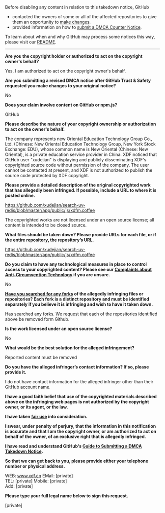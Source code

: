 Before disabling any content in relation to this takedown notice, GitHub
- contacted the owners of some or all of the affected repositories to give them an opportunity to [make changes](https://docs.github.com/en/github/site-policy/dmca-takedown-policy#a-how-does-this-actually-work).
- provided information on how to [submit a DMCA Counter Notice](https://docs.github.com/en/articles/guide-to-submitting-a-dmca-counter-notice).

To learn about when and why GitHub may process some notices this way, please visit our [README](https://github.com/github/dmca/blob/master/README.md#anatomy-of-a-takedown-notice).

---

**Are you the copyright holder or authorized to act on the copyright owner's behalf?**

Yes, I am authorized to act on the copyright owner's behalf.

**Are you submitting a revised DMCA notice after GitHub Trust & Safety requested you make changes to your original notice?**

No

**Does your claim involve content on GitHub or npm.js?**

GitHub

**Please describe the nature of your copyright ownership or authorization to act on the owner's behalf.**

The company represents new Oriental Education Technology Group Co., Ltd. (Chinese: New Oriental Education Technology Group, New York Stock Exchange: EDU), whose common name is New Oriental (Chinese: New Oriental), is a private education service provider in China. XDF noticed that GitHub user "xudejian" is displaying and publicly disseminating XDF's copyrighted source code without permission of the company. The user cannot be contacted at present, and XDF is not authorized to publish the source code protected by XDF copyright.

**Please provide a detailed description of the original copyrighted work that has allegedly been infringed. If possible, include a URL to where it is posted online.**

https://github.com/xudejian/search-uv-redis/blob/master/app/public/js/xdfm.coffee

The copyrighted works are not licensed under an open source license; all content is intended to be closed source.

**What files should be taken down? Please provide URLs for each file, or if the entire repository, the repository’s URL.**

https://github.com/xudejian/search-uv-redis/blob/master/app/public/js/xdfm.coffee

**Do you claim to have any technological measures in place to control access to your copyrighted content? Please see our <a href="https://docs.github.com/articles/guide-to-submitting-a-dmca-takedown-notice#complaints-about-anti-circumvention-technology">Complaints about Anti-Circumvention Technology</a> if you are unsure.**

No

**<a href="https://docs.github.com/articles/dmca-takedown-policy#b-what-about-forks-or-whats-a-fork">Have you searched for any forks</a> of the allegedly infringing files or repositories? Each fork is a distinct repository and must be identified separately if you believe it is infringing and wish to have it taken down.**

Has searched any forks. We request that each of the repositories identified above be removed form Github.

**Is the work licensed under an open source license?**

No

**What would be the best solution for the alleged infringement?**

Reported content must be removed

**Do you have the alleged infringer’s contact information? If so, please provide it.**

I do not have contact information for the alleged infringer other than their GitHub account name.

**I have a good faith belief that use of the copyrighted materials described above on the infringing web pages is not authorized by the copyright owner, or its agent, or the law.**

**I have taken <a href="https://www.lumendatabase.org/topics/22">fair use</a> into consideration.**

**I swear, under penalty of perjury, that the information in this notification is accurate and that I am the copyright owner, or am authorized to act on behalf of the owner, of an exclusive right that is allegedly infringed.**

**I have read and understand GitHub's <a href="https://docs.github.com/articles/guide-to-submitting-a-dmca-takedown-notice/">Guide to Submitting a DMCA Takedown Notice</a>.**

**So that we can get back to you, please provide either your telephone number or physical address.**

WEB: www.xdf.cn EMail: [private]  
TEL: [private] Mobile: [private]  
Add: [private]  

**Please type your full legal name below to sign this request.**

[private]
